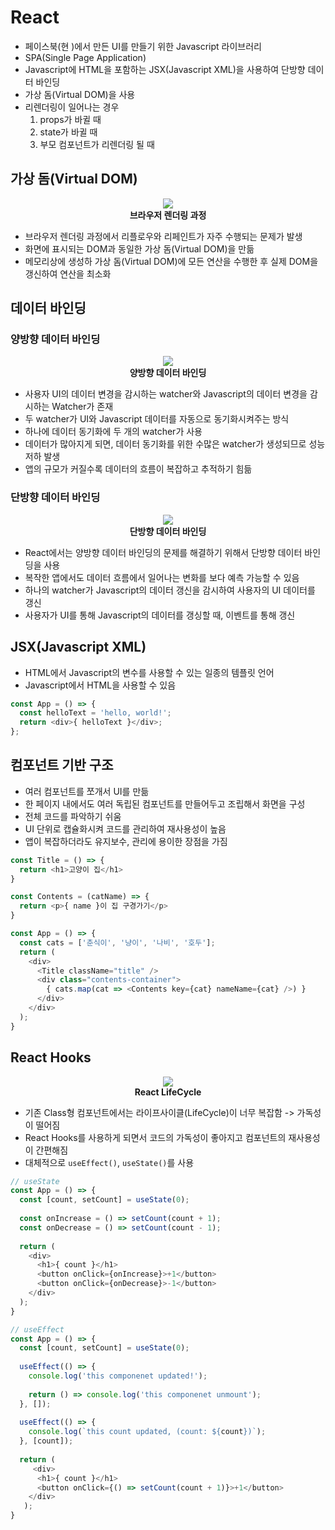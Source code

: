# React

- 페이스북(현 )에서 만든 UI를 만들기 위한 Javascript 라이브러리
- SPA(Single Page Application)
- Javascript에 HTML을 포함하는 JSX(Javascript XML)을 사용하여 단방향 데이터 바인딩
- 가상 돔(Virtual DOM)을 사용
- 리렌더링이 일어나는 경우
  1. props가 바귈 때
  2. state가 바귈 때
  3. 부모 컴포넌트가 리렌더링 될 때

## 가상 돔(Virtual DOM)

<p align="center">
  <img src="https://user-images.githubusercontent.com/55550439/156565548-a2385238-b40a-45d5-9261-62308393624e.png" />
  <br>
  <b>브라우저 렌더링 과정</b>
</p>

- 브라우저 렌더링 과정에서 리플로우와 리페인트가 자주 수행되는 문제가 발생
- 화면에 표시되는 DOM과 동일한 가상 돔(Virtual DOM)을 만듦
- 메모리상에 생성하 가상 돔(Virtual DOM)에 모든 연산을 수행한 후 실제 DOM을 갱신하여 연산을 최소화

## 데이터 바인딩

### 양방향 데이터 바인딩

<p align="center">
  <img src="https://user-images.githubusercontent.com/55550439/156566599-ddd3fe9c-5bce-474c-9c86-0f69165bd5d5.png" />
  <br>
  <b>양방향 데이터 바인딩</b>
</p>

- 사용자 UI의 데이터 변경을 감시하는 watcher와 Javascript의 데이터 변경을 감시하는 Watcher가 존재
- 두 watcher가 UI와 Javascript 데이터를 자동으로 동기화시켜주는 방식
- 하나에 데이터 동기화에 두 개의 watcher가 사용
- 데이터가 많아지게 되면, 데이터 동기화를 위한 수많은 watcher가 생성되므로 성능 저하 발생
- 앱의 규모가 커질수록 데이터의 흐름이 복잡하고 추적하기 힘듦

### 단방향 데이터 바인딩

<p align="center">
  <img src="https://user-images.githubusercontent.com/55550439/156566698-4ac2b11b-4dfd-45a8-8483-f96baa51237f.png" />
  <br>
  <b>단방향 데이터 바인딩</b>
</p>

- React에서는 양방향 데이터 바인딩의 문제를 해결하기 위해서 단방향 데이터 바인딩을 사용
- 복작한 앱에서도 데이터 흐름에서 일어나는 변화를 보다 예측 가능할 수 있음
- 하나의 watcher가 Javascript의 데이터 갱신을 감시하여 사용자의 UI 데이터를 갱신
- 사용자가 UI를 통해 Javascript의 데이터를 갱싱할 때, 이벤트를 통해 갱신

## JSX(Javascript XML)

- HTML에서 Javascript의 변수를 사용할 수 있는 일종의 템플릿 언어
- Javascript에서 HTML을 사용할 수 있음
```Javascript
const App = () => {
  const helloText = 'hello, world!';
  return <div>{ helloText }</div>;
};
```

## 컴포넌트 기반 구조

- 여러 컴포넌트를 쪼개서 UI를 만듦
- 한 페이지 내에서도 여러 독립된 컴포넌트를 만들어두고 조립해서 화면을 구성
- 전체 코드를 파악하기 쉬움
- UI 단위로 캡슐화시켜 코드를 관리하여 재사용성이 높음
- 앱이 복잡하더라도 유지보수, 관리에 용이한 장점을 가짐
```Javascript
const Title = () => {
  return <h1>고양이 집</h1>
}

const Contents = (catName) => {
  return <p>{ name }이 집 구경가기</p>
}

const App = () => {
  const cats = ['춘식이', '냥이', '나비', '호두'];
  return (
    <div>
      <Title className="title" />
      <div class="contents-container">
        { cats.map(cat => <Contents key={cat} nameName={cat} />) }
      </div>
    </div>
  );
}
```

## React Hooks

<p align="center">
  <img src="https://user-images.githubusercontent.com/55550439/156569089-0b870bad-4c86-4e18-b842-8432dbacbac1.png" />
  <br>
  <b>React LifeCycle</b>
</p>

- 기존 Class형 컴포넌트에서는 라이프사이클(LifeCycle)이 너무 복잡함 -> 가독성이 떨어짐
- React Hooks를 사용하게 되면서 코드의 가독성이 좋아지고 컴포넌트의 재사용성이 간편해짐
- 대체적으로 `useEffect()`, `useState()`를 사용
```Javascript
// useState
const App = () => {
  const [count, setCount] = useState(0);
  
  const onIncrease = () => setCount(count + 1);
  const onDecrease = () => setCount(count - 1);
 
  return (
    <div>
      <h1>{ count }</h1>
      <button onClick={onIncrease}>+1</button>
      <button onClick={onDecrease}>-1</button>
    </div>
  );
}

// useEffect
const App = () => {
  const [count, setCount] = useState(0);
  
  useEffect(() => {
    console.log('this componenet updated!');
    
    return () => console.log('this componenet unmount');
  }, []);
  
  useEffect(() => {
    console.log(`this count updated, (count: ${count})`);
  }, [count]);
  
  return (
     <div>
      <h1>{ count }</h1>
      <button onClick={() => setCount(count + 1)}>+1</button>
    </div>
   );
}
```
